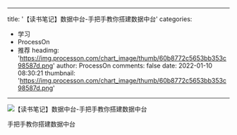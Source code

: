 
---
title: '【读书笔记】数据中台-手把手教你搭建数据中台'
categories: 
 - 学习
 - ProcessOn
 - 推荐
headimg: 'https://img.processon.com/chart_image/thumb/60b8772c5653bb353c98587d.png'
author: ProcessOn
comments: false
date: 2022-01-10 08:30:21
thumbnail: 'https://img.processon.com/chart_image/thumb/60b8772c5653bb353c98587d.png'
---

<div>   
<img class="thumb" alt="【读书笔记】数据中台-手把手教你搭建数据中台" src="https://img.processon.com/chart_image/thumb/60b8772c5653bb353c98587d.png" referrerpolicy="no-referrer">
<p>手把手教你搭建数据中台</p>  
</div>
            
